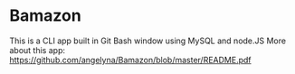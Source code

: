 # Bamazon
This is a CLI app built in Git Bash window using MySQL and node.JS
More about this app: https://github.com/angelyna/Bamazon/blob/master/README.pdf
